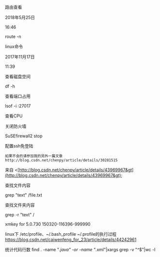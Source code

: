 路由查看

2018年5月25日

16:46

route -n

linux命令

2017年11月17日

11:39

查看磁盘空间

df -h

查看端口占用

lsof -i :27017

查看CPU

关闭防火墙

SuSEfirewall2 stop

配置ssh免登陆

```
如果不会的请参加我的另外一篇文章 http://blog.csdn.net/chenpy/article/details/30281515
```

来自 &lt;[http://blog.csdn.net/chenpy/article/details/43969967&gt](http://blog.csdn.net/chenpy/article/details/43969967&gt);



查找文件内容

grep "text" /file.txt

查找文件夹内容

grep -r "text" /

xmkey for 5.0.730
150320-116396-999990

linux下 /etc/profile、~/.bash_profile ~/.profile的执行过程
https://blog.csdn.net/caiwenfeng_for_23/article/details/44242961

统计代码行数
find . -name "*.java" -or -name "*.xml"|xargs grep -v "^$"|wc -l
